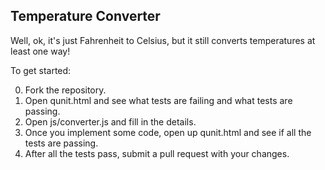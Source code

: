 Temperature Converter
---------------------

Well, ok, it's just Fahrenheit to Celsius, but it still converts temperatures at least one way!

To get started:

0. Fork the repository.
1. Open qunit.html and see what tests are failing and what tests are passing.
2. Open js/converter.js and fill in the details.
3. Once you implement some code, open up qunit.html and see if all the tests are passing.
4. After all the tests pass, submit a pull request with your changes.

